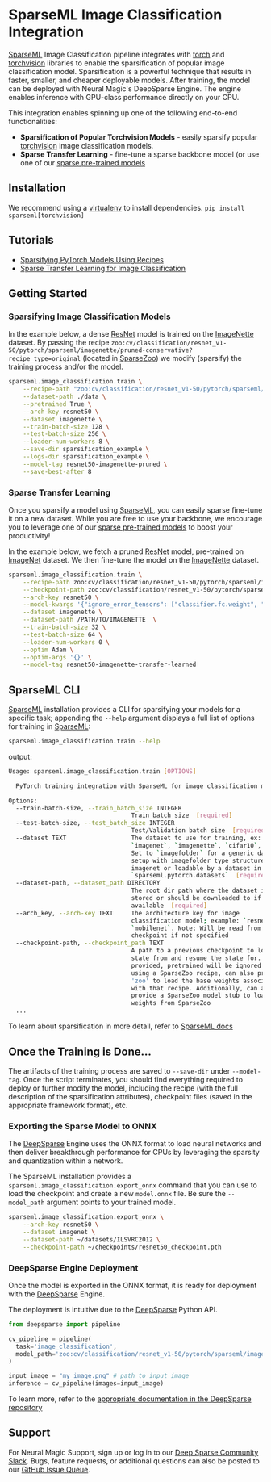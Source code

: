 # SparseML Image Classification Integration


[SparseML] Image Classification pipeline integrates with [torch] and [torchvision] libraries to enable the sparsification of popular image classification model.
Sparsification is a powerful technique that results in faster, smaller, and cheaper deployable models. 
After training, the model can be deployed with Neural Magic's DeepSparse Engine. The engine enables inference with GPU-class performance directly on your CPU.

This integration enables spinning up one of the following end-to-end functionalities:
- **Sparsification of Popular Torchvision Models** - easily sparsify popular [torchvision] image classification models. 
- **Sparse Transfer Learning** - fine-tune a sparse backbone model (or use one of our [sparse pre-trained models](https://sparsezoo.neuralmagic.com/?domain=cv&sub_domain=classification&page=1)
## Installation

We recommend using a [virtualenv] to install dependencies.
```pip install sparseml[torchvision]```

## Tutorials

- [Sparsifying PyTorch Models Using Recipes](https://github.com/neuralmagic/sparseml/blob/main/integrations/pytorch/tutorials/sparsifying_pytorch_models_using_recipes.md)
- [Sparse Transfer Learning for Image Classification](https://github.com/neuralmagic/sparseml/blob/main/integrations/pytorch/tutorials/classification_sparse_transfer_learning_tutorial.md)

## Getting Started
### Sparsifying Image Classification Models
In the example below, a dense [ResNet] model is trained on the [ImageNette] dataset.
By passing the recipe `zoo:cv/classification/resnet_v1-50/pytorch/sparseml/imagenette/pruned-conservative?recipe_type=original` (located in [SparseZoo](https://sparsezoo.neuralmagic.com/models/cv%2Fclassification%2Fresnet_v1-50%2Fpytorch%2Fsparseml%2Fimagenette%2Fpruned-conservative))
we modify (sparsify) the training process and/or the model.
```bash
sparseml.image_classification.train \
    --recipe-path "zoo:cv/classification/resnet_v1-50/pytorch/sparseml/imagenette/pruned-conservative?recipe_type=original" \
    --dataset-path ./data \
    --pretrained True \
    --arch-key resnet50 \
    --dataset imagenette \
    --train-batch-size 128 \
    --test-batch-size 256 \
    --loader-num-workers 8 \
    --save-dir sparsification_example \
    --logs-dir sparsification_example \
    --model-tag resnet50-imagenette-pruned \
    --save-best-after 8         
```

### Sparse Transfer Learning

Once you sparsify a model using [SparseML], you can easily sparse fine-tune it on a new dataset.
While you are free to use your backbone, we encourage you to leverage one of our [sparse pre-trained models](https://sparsezoo.neuralmagic.com) to boost your productivity!

In the example below, we fetch a pruned [ResNet] model, pre-trained on [ImageNet] dataset. We then fine-tune the model on the [ImageNette] dataset. 
```bash
sparseml.image_classification.train \
    --recipe-path zoo:cv/classification/resnet_v1-50/pytorch/sparseml/imagenet/pruned95-none?recipe_type=transfer-classification \
    --checkpoint-path zoo:cv/classification/resnet_v1-50/pytorch/sparseml/imagenet/pruned95-none \
    --arch-key resnet50 \
    --model-kwargs '{"ignore_error_tensors": ["classifier.fc.weight", "classifier.fc.bias"]}' \
    --dataset imagenette \
    --dataset-path /PATH/TO/IMAGENETTE  \
    --train-batch-size 32 \
    --test-batch-size 64 \
    --loader-num-workers 0 \
    --optim Adam \
    --optim-args '{}' \
    --model-tag resnet50-imagenette-transfer-learned
```

## SparseML CLI

[SparseML] installation provides a CLI for sparsifying your models for a specific task;
 appending the `--help` argument displays a full list of options for training in [SparseML]:
```bash
sparseml.image_classification.train --help
```
output:
```bash
Usage: sparseml.image_classification.train [OPTIONS]

  PyTorch training integration with SparseML for image classification models

Options:
  --train-batch-size, --train_batch_size INTEGER
                                  Train batch size  [required]
  --test-batch-size, --test_batch_size INTEGER
                                  Test/Validation batch size  [required]
  --dataset TEXT                  The dataset to use for training, ex:
                                  `imagenet`, `imagenette`, `cifar10`, etc.
                                  Set to `imagefolder` for a generic dataset
                                  setup with imagefolder type structure like
                                  imagenet or loadable by a dataset in
                                  `sparseml.pytorch.datasets`  [required]
  --dataset-path, --dataset_path DIRECTORY
                                  The root dir path where the dataset is
                                  stored or should be downloaded to if
                                  available  [required]
  --arch_key, --arch-key TEXT     The architecture key for image
                                  classification model; example: `resnet50`,
                                  `mobilenet`. Note: Will be read from the
                                  checkpoint if not specified
  --checkpoint-path, --checkpoint_path TEXT
                                  A path to a previous checkpoint to load the
                                  state from and resume the state for. If
                                  provided, pretrained will be ignored . If
                                  using a SparseZoo recipe, can also provide
                                  'zoo' to load the base weights associated
                                  with that recipe. Additionally, can also
                                  provide a SparseZoo model stub to load model
                                  weights from SparseZoo
  ...
```

To learn about sparsification in more detail, refer to [SparseML docs](https://docs.neuralmagic.com/sparseml/)

## Once the Training is Done...

The artifacts of the training process are saved to `--save-dir` under `--model-tag`.
Once the script terminates, you should find everything required to deploy or further modify the model,
including the recipe (with the full description of the sparsification attributes), 
checkpoint files (saved in the appropriate framework format), etc.

### Exporting the Sparse Model to ONNX

The [DeepSparse] Engine uses the ONNX format to load neural networks and then 
deliver breakthrough performance for CPUs by leveraging the sparsity and quantization within a network.

The SparseML installation provides a `sparseml.image_classification.export_onnx` 
command that you can use to load the checkpoint and create a new `model.onnx` file. 
Be sure the `--model_path` argument points to your trained model. 

```bash
sparseml.image_classification.export_onnx \
    --arch-key resnet50 \
    --dataset imagenet \
    --dataset-path ~/datasets/ILSVRC2012 \
    --checkpoint-path ~/checkpoints/resnet50_checkpoint.pth
```

### DeepSparse Engine Deployment

Once the model is exported in the ONNX format, it is ready for deployment with the 
[DeepSparse] Engine. 

The deployment is intuitive due to the [DeepSparse] Python API.

```python
from deepsparse import pipeline

cv_pipeline = pipeline(
  task='image_classification', 
  model_path='zoo:cv/classification/resnet_v1-50/pytorch/sparseml/imagenet/pruned95-none',  # Path to checkpoint or SparseZoo stub
)

input_image = "my_image.png" # path to input image 
inference = cv_pipeline(images=input_image)
```


To learn more, refer to the [appropriate documentation in the DeepSparse repository](https://github.com/neuralmagic/deepsparse/tree/main/src/deepsparse/image_classification/README.md)

## Support

For Neural Magic Support, sign up or log in to our [Deep Sparse Community Slack](https://join.slack.com/t/discuss-neuralmagic/shared_invite/zt-q1a1cnvo-YBoICSIw3L1dmQpjBeDurQ). Bugs, feature requests, or additional questions can also be posted to our [GitHub Issue Queue](https://github.com/neuralmagic/sparseml/issues).


[torch]: https://pytorch.org/
[torchvision]: https://pytorch.org/vision/stable/index.html
[SparseML]: https://github.com/neuralmagic/sparseml
[SparseZoo]: https://sparsezoo.neuralmagic.com/
[ResNet]: https://arxiv.org/abs/1512.03385
[virtualenv]: https://docs.python.org/3/library/venv.html
[ImageNet]: https://www.image-net.org/
[ImageNette]: https://github.com/fastai/imagenette
[DeepSparse]: https://github.com/neuralmagic/sparseml
[DeepSparse Image Classification Documentation]: https://github.com/neuralmagic/deepsparse/tree/main/src/deepsparse/image_classification/README.md